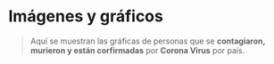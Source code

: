 # Imágenes y gráficos 

> Aquí se muestran las gráficas de personas que se **contagiaron, murieron y están corfirmadas** por **Corona Virus** por país.
